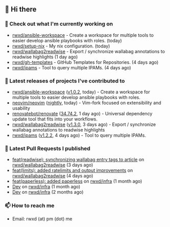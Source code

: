 ## 👋 Hi there

### 👷 Check out what I'm currently working on


- [rwxd/ansible-workspace](https://github.com/rwxd/ansible-workspace) - Create a workspace for multiple tools to easier develop ansible playbooks with roles. (today)
- [rwxd/setup-nix](https://github.com/rwxd/setup-nix) - My nix configuration. (today)
- [rwxd/wallabag2readwise](https://github.com/rwxd/wallabag2readwise) - Export / synchronize wallabag annotations to readwise highlights (1 day ago)
- [rwxd/gh-templates](https://github.com/rwxd/gh-templates) - GitHub Templates for Repositories. (4 days ago)
- [rwxd/ipams](https://github.com/rwxd/ipams) - Tool to query multiple IPAMs. (4 days ago)

### 🔭 Latest releases of projects I've contributed to


- [rwxd/ansible-workspace](https://github.com/rwxd/ansible-workspace) ([v1.0.2](https://github.com/rwxd/ansible-workspace/releases/tag/v1.0.2), today) - Create a workspace for multiple tools to easier develop ansible playbooks with roles.
- [neovim/neovim](https://github.com/neovim/neovim) ([nightly](https://github.com/neovim/neovim/releases/tag/nightly), today) - Vim-fork focused on extensibility and usability
- [renovatebot/renovate](https://github.com/renovatebot/renovate) ([34.74.2](https://github.com/renovatebot/renovate/releases/tag/34.74.2), 1 day ago) - Universal dependency update tool that fits into your workflows.
- [rwxd/wallabag2readwise](https://github.com/rwxd/wallabag2readwise) ([v1.3.0](https://github.com/rwxd/wallabag2readwise/releases/tag/v1.3.0), 3 days ago) - Export / synchronize wallabag annotations to readwise highlights
- [rwxd/ipams](https://github.com/rwxd/ipams) ([v1.2.2](https://github.com/rwxd/ipams/releases/tag/v1.2.2), 4 days ago) - Tool to query multiple IPAMs.

### 🔨 Latest Pull Requests I published


- [feat(readwise): synchronizing wallabag entry tags to article](https://github.com/rwxd/wallabag2readwise/pull/16) on [rwxd/wallabag2readwise](https://github.com/rwxd/wallabag2readwise) (3 days ago)
- [feat(limits): added ratelimits and output improvements](https://github.com/rwxd/wallabag2readwise/pull/9) on [rwxd/wallabag2readwise](https://github.com/rwxd/wallabag2readwise) (4 days ago)
- [feat(paperless): added paperless](https://github.com/rwxd/infra/pull/73) on [rwxd/infra](https://github.com/rwxd/infra) (1 month ago)
- [Dev](https://github.com/rwxd/infra/pull/71) on [rwxd/infra](https://github.com/rwxd/infra) (1 month ago)
- [Dev](https://github.com/rwxd/infra/pull/70) on [rwxd/infra](https://github.com/rwxd/infra) (2 months ago)

### 📫 How to reach me

- Email: rwxd (at) pm (dot) me
